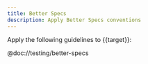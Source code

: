 ```yaml
---
title: Better Specs
description: Apply Better Specs conventions
---
```


Apply the following guidelines to {{target}}:

@doc://testing/better-specs
